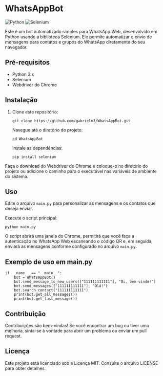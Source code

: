 # WhatsAppBot

![Python](https://img.shields.io/badge/Python-3.x-blue)
![Selenium](https://img.shields.io/badge/Selenium-3.x-green)

Este é um bot automatizado simples para WhatsApp Web, desenvolvido em Python usando a biblioteca Selenium. Ele permite automatizar o envio de mensagens para contatos e grupos do WhatsApp diretamente do seu navegador.

## Pré-requisitos

- Python 3.x
- Selenium
- Webdriver do Chrome

## Instalação

1. Clone este repositório:
   ```
   git clone https://github.com/gabrielm3/WhatsAppBot.git
   ```
   Navegue até o diretório do projeto:
   ```
   cd WhatsAppBot
   ```
   Instale as dependências:
   ```
   pip install selenium
   ```

Faça o download do Webdriver do Chrome e coloque-o no diretório do projeto ou adicione o caminho para o executável nas variáveis de ambiente do sistema.

## Uso

Edite o arquivo `main.py` para personalizar as mensagens e os contatos que deseja enviar.

Execute o script principal:

```
python main.py
```

O script abrirá uma janela do Chrome, permitirá que você faça a autenticação no WhatsApp Web escaneando o código QR e, em seguida, enviará as mensagens conforme configurado no arquivo `main.py`.

## Exemplo de uso em main.py

```
if __name__ == "__main__":
    bot = WhatsAppBot()
    bot.send_message_to_new_users(["111111111111"], "Oi, bem-vindo!")
    bot.send_messages(["111111111111"], "Olá!")
    bot.search_contact("111111111111")
    print(bot.get_all_messages())
    print(bot.get_last_message())
```

## Contribuição

Contribuições são bem-vindas! Se você encontrar um bug ou tiver uma melhoria, sinta-se à vontade para abrir um problema ou enviar um pull request.

## Licença

Este projeto está licenciado sob a Licença MIT. Consulte o arquivo LICENSE para obter detalhes.
